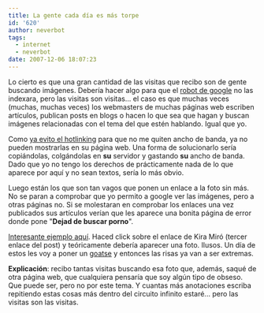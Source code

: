 ```yaml
---
title: La gente cada día es más torpe
id: '620'
author: neverbot
tags:
  - internet
  - neverbot
date: 2007-12-06 18:07:23
---
```


Lo cierto es que una gran cantidad de las visitas que recibo son de gente buscando imágenes. Debería hacer algo para que el [robot de google](http://en.wikipedia.org/wiki/Googlebot) no las indexara, pero las visitas son visitas... el caso es que muchas veces (muchas, muchas veces) los webmasters de muchas páginas web escriben artículos, publican posts en blogs o hacen lo que sea que hagan y buscan imágenes relacionadas con el tema del que estén hablando. Igual que yo.

Como [ya evito el hotlinking](/evitando-el-hotlinking/) para que no me quiten ancho de banda, ya no pueden mostrarlas en su página web. Una forma de solucionarlo sería copiándolas, colgándolas en **su** servidor y gastando **su** ancho de banda. Dado que yo no tengo los derechos de prácticamente nada de lo que aparece por aquí y no sean textos, sería lo más obvio.

Luego están los que son tan vagos que ponen un enlace a la foto sin más. No se paran a comprobar que yo permito a google ver las imágenes, pero a otras páginas no. Si se molestaran en comprobar los enlaces una vez publicados sus artículos verían que les aparece una bonita página de error donde pone "**Dejad de buscar porno**".

[Interesante ejemplo aquí](http://canarias7.es/blogs/efectossecundarios/2007/08/arturo_valls_kira_miro_y_ferna.html). Haced click sobre el enlace de Kira Miró (tercer enlace del post) y teóricamente debería aparecer una foto. Ilusos. Un día de estos les voy a poner un [goatse](http://en.wikipedia.org/wiki/Goatse) y entonces las risas ya van a ser extremas.

**Explicación**: recibo tantas visitas buscando esa foto que, además, saqué de otra página web, que cualquiera pensaría que soy algún tipo de obseso. Que puede ser, pero no por este tema. Y cuantas más anotaciones escriba repitiendo estas cosas más dentro del circuito infinito estaré... pero las visitas son las visitas.